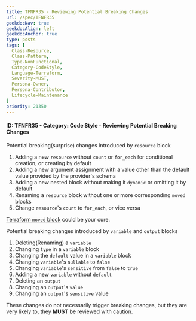 ```yaml
---
title: TFNFR35 - Reviewing Potential Breaking Changes
url: /spec/TFNFR35
geekdocNav: true
geekdocAlign: left
geekdocAnchor: true
type: posts
tags: [
  Class-Resource,
  Class-Pattern,
  Type-NonFunctional,
  Category-CodeStyle,
  Language-Terraform,
  Severity-MUST,
  Persona-Owner,
  Persona-Contributor,
  Lifecycle-Maintenance
]
priority: 21350
---
```


#### ID: TFNFR35 - Category: Code Style - Reviewing Potential Breaking Changes

Potential breaking(surprise) changes introduced by `resource` block

1. Adding a new `resource` without `count` or `for_each` for conditional creation, or creating by default
2. Adding a new argument assignment with a value other than the default value provided by the provider's schema
3. Adding a new nested block without making it `dynamic` or omitting it by default
4. Renaming a `resource` block without one or more corresponding `moved` blocks
5. Change `resource`'s `count` to `for_each`, or vice versa

[Terraform `moved` block](https://developer.hashicorp.com/terraform/language/modules/develop/refactoring) could be your cure.

Potential breaking changes introduced by `variable` and `output` blocks

1. Deleting(Renaming) a `variable`
2. Changing `type` in a `variable` block
3. Changing the `default` value in a `variable` block
4. Changing `variable`'s `nullable` to `false`
5. Changing `variable`'s `sensitive` from `false` to `true`
6. Adding a new `variable` without `default`
7. Deleting an `output`
8. Changing an `output`'s `value`
9. Changing an `output`'s `sensitive` value

These changes do not necessarily trigger breaking changes, but they are very likely to, they **MUST** be reviewed with caution.
